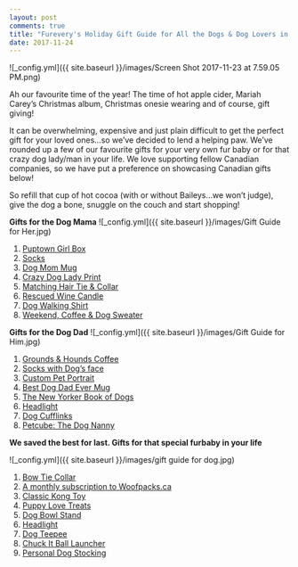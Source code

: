 ```yaml
---
layout: post
comments: true
title: "Furevery's Holiday Gift Guide for All the Dogs & Dog Lovers in Your Life"
date: 2017-11-24
---
```


![_config.yml]({{ site.baseurl }}/images/Screen Shot 2017-11-23 at 7.59.05 PM.png)

Ah our favourite time of the year! The time of hot apple cider, Mariah Carey’s Christmas album, Christmas onesie wearing and
of course, gift giving!   

It can be overwhelming, expensive and just plain difficult to get the perfect gift for your loved ones…so we’ve decided to
lend a helping paw. We’ve rounded up a few of our favourite gifts for your very own fur baby or for that crazy dog lady/man in
your life. We love supporting fellow Canadian companies, so we have put a preference on showcasing Canadian gifts below! 

So refill that cup of hot cocoa (with or without Baileys…we won’t judge), give the dog a bone, snuggle on the couch and start
shopping! 

**Gifts for the Dog Mama**
![_config.yml]({{ site.baseurl }}/images/Gift Guide for Her.jpg)
1. <a href="http://www.puptowngirlbox.com/">Puptown Girl Box</a>
2. <a href="https://www.etsy.com/ca/listing/476134800/stay-home-with-my-dog-cute-boot-socks?ga_order=most_relevant&ga_search_type=all&ga_view_type=gallery&ga_search_query=dog%20mom&ref=sr_gallery_13">Socks</a>
3. <a href="https://www.etsy.com/ca/listing/482942656/dog-mama-mug-dog-lovers-mug-crazy-dog?ga_order=most_relevant&ga_search_type=all&ga_view_type=gallery&ga_search_query=dog%20mom&ref=sr_gallery_24">Dog Mom Mug</a>
4. <a href="https://www.ssprintshop.com/products/fur-mama">Crazy Dog Lady Print</a>
5. <a href="https://www.etsy.com/ca/listing/555053790/tie-up-headband-top-knot-headband-red?">Matching Hair Tie & Collar</a>
6. <a href="http://rescuedwinecandles.com/">Rescued Wine Candle</a>
7. <a href="https://www.armtheanimals.com/products/womens-dog-walking-shirt-oversized-tee">Dog Walking Shirt</a>
8. <a href="https://www.etsy.com/ca/listing/564552013/weekends-coffee-and-dogs-sweatshirt?ga_order=most_relevant&ga_search_type=all&ga_view_type=gallery&ga_search_query=dog%20sweatshirt&ref=sr_gallery_4">Weekend, Coffee & Dog Sweater</a>

**Gifts for the Dog Dad**
![_config.yml]({{ site.baseurl }}/images/Gift Guide for Him.jpg)
1. <a href="https://grounds-and-hounds.myshopify.com/collections/our-coffee">Grounds & Hounds Coffee</a>
2. <a href="https://www.divvyupsocks.com/dogsocks">Socks with Dog’s face</a>
3. <a href="https://popyourpup.com/">Custom Pet Portrait</a>
4. <a href="https://www.etsy.com/ca/listing/572684309/dog-dad-coffee-mug-best-dog-dad-ever?ga_order=most_relevant&ga_search_type=all&ga_view_type=gallery&ga_search_query=dog%20dad%20mug&ref=sr_gallery_7">Best Dog Dad Ever Mug</a>
5. <a href="https://www.amazon.com/The-Big-Yorker-Book-Dogs/dp/067964475X/ref=as_sl_pc_ss_til?tag=1988-bg-in-ny-20&linkCode=w01&linkId=&creativeASIN=067964475X">The New Yorker Book of Dogs</a>
6. <a href="https://www.amazon.com/GRDE-Zoomable-Headlamp-Rechargeable-Batteries/dp/B00NIOCZIK/ref=zg_bs_3180291_2?_encoding=UTF8&psc=1&refRID=5P56E7XJEK6K7EH2QJYF">Headlight</a>
7. <a href="http://www.canadacufflinks.ca/Dog-Cufflinks.html"> Dog Cufflinks</a>
8. <a href="https://petcube.com/en-ca/">Petcube: The Dog Nanny</a>

**We saved the best for last. Gifts for that special furbaby in your life**

![_config.yml]({{ site.baseurl }}/images/gift guide for dog.jpg)
1. <a href="https://www.etsy.com/ca/listing/479336473/red-black-tartan-tartan-dog-collar?ga_order=most_relevant&ga_search_type=all&ga_view_type=gallery&ga_search_query=dog%20collar&ref=sr_gallery_19">Bow Tie Collar</a>
2. <a href="https://woofpacks.ca/">A monthly subscription to Woofpacks.ca</a>
3. <a href="https://www.kongcompany.com/">Classic Kong Toy</a>
4. <a href="https://www.homesalive.ca/brands/puppy-love.html">Puppy Love Treats</a>
5. <a href="http://www.howlandhome.ca/product/new-painted-edge-dog-bowl-stand-set-double-tall">Dog Bowl Stand</a>
6. <a href="https://www.amazon.com/GRDE-Zoomable-Headlamp-Rechargeable-Batteries/dp/B00NIOCZIK/ref=zg_bs_3180291_2?_encoding=UTF8&psc=1&refRID=5P56E7XJEK6K7EH2QJYF">Headlight</a>
7. <a href="https://www.etsy.com/ca/listing/515940192/pet-teepee-tent-in-black-and-white?ga_order=most_relevant&ga_search_type=all&ga_view_type=gallery&ga_search_query=dog%20teepee&ref=sr_gallery_3"> Dog Teepee</a>
8. <a href="https://www.homesalive.ca/brands/chuckit/chuckit-large-ball-launcher-sport-26-424.html">Chuck It Ball Launcher</a>
9. <a href="https://www.etsy.com/ca/listing/254052105/personalized-dog-stocking-dog-christmas?ga_order=most_relevant&ga_search_type=all&ga_view_type=gallery&ga_search_query=dog%20stocking&ref=sr_gallery_21">Personal Dog Stocking</a>


